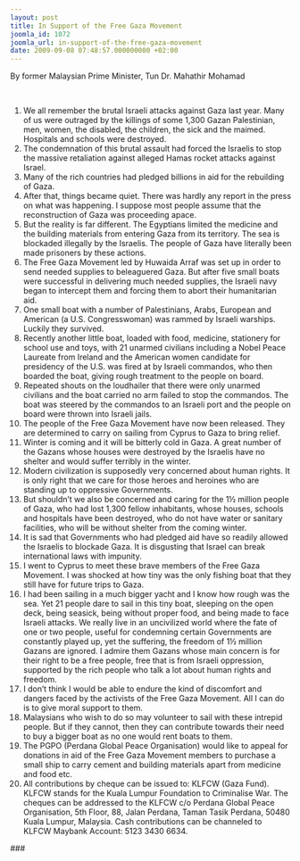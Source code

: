```yaml
---
layout: post
title: In Support of the Free Gaza Movement
joomla_id: 1072
joomla_url: in-support-of-the-free-gaza-movement
date: 2009-09-08 07:48:57.000000000 +02:00
---
```

<p>By former Malaysian Prime Minister, Tun Dr. Mahathir Mohamad</p>
<p> </p>
<ol />
<li>We all remember the brutal Israeli attacks against Gaza last year. Many of us were outraged by the killings of some 1,300 Gazan Palestinian, men, women, the disabled, the children, the sick and the maimed. Hospitals and schools were destroyed.</li>
<li>The condemnation of this brutal assault had forced the Israelis to stop the massive retaliation against alleged Hamas rocket attacks against Israel.</li>
<li>Many of the rich countries had pledged billions in aid for the rebuilding of Gaza.</li>
<li>After that, things became quiet. There was hardly any report in the press on what was happening. I suppose most people assume that the reconstruction of Gaza was proceeding apace.</li>
<li>But the reality is far different. The Egyptians limited the medicine and the building materials from entering Gaza from its territory. The sea is blockaded illegally by the Israelis. The people of Gaza have literally been made prisoners by these actions.</li>
<li>The Free Gaza Movement led by Huwaida Arraf was set up in order to send needed supplies to beleaguered Gaza. But after five small boats were successful in delivering much needed supplies, the Israeli navy began to intercept them and forcing them to abort their humanitarian aid.</li>
<li>One small boat with a number of Palestinians, Arabs, European and American (a U.S. Congresswoman) was rammed by Israeli warships. Luckily they survived.</li>
<li>Recently another little boat, loaded with food, medicine, stationery for school use and toys, with 21 unarmed civilians including a Nobel Peace Laureate from Ireland and the American women candidate for presidency of the U.S. was fired at by Israeli commandos, who then boarded the boat, giving rough treatment to the people on board.</li>
<li />Repeated shouts on the loudhailer that there were only unarmed civilians and the boat carried no arm failed to stop the commandos. The boat was steered by the commandos to an Israeli port and the people on board were thrown into Israeli jails.

</li>
<li>The people of the Free Gaza Movement have now been released. They are determined to carry on sailing from Cyprus to Gaza to bring relief.</li>
<li>Winter is coming and it will be bitterly cold in Gaza. A great number of the Gazans whose houses were destroyed by the Israelis have no shelter and would suffer terribly in the winter.</li>
<li>Modern civilization is supposedly very concerned about human rights. It is only right that we care for those heroes and heroines who are standing up to oppressive Governments.</li>
<li>But shouldn’t we also be concerned and caring for the 1½ million people of Gaza, who had lost 1,300 fellow inhabitants, whose houses, schools and hospitals have been destroyed, who do not have water or sanitary facilities, who will be without shelter from the coming winter.</li>
<li>It is sad that Governments who had pledged aid have so readily allowed the Israelis to blockade Gaza. It is disgusting that Israel can break international laws with impunity.</li>
<li>I went to Cyprus to meet these brave members of the Free Gaza Movement. I was shocked at how tiny was the only fishing boat that they still have for future trips to Gaza.</li>
<li>I had been sailing in a much bigger yacht and I know how rough was the sea. Yet 21 people dare to sail in this tiny boat, sleeping on the open deck, being seasick, being without proper food, and being made to face Israeli attacks. We really live in an uncivilized world where the fate of one or two people, useful for condemning certain Governments are constantly played up, yet the suffering, the freedom of 1½ million Gazans are ignored. I admire them Gazans whose main concern is for their right to be a free people, free that is from Israeli oppression, supported by the rich people who talk a lot about human rights and freedom.</li>
<li>I don’t think I would be able to endure the kind of discomfort and dangers faced by the activists of the Free Gaza Movement. All I can do is to give moral support to them.</li>
<li>Malaysians who wish to do so may volunteer to sail with these intrepid people. But if they cannot, then they can contribute towards their need to buy a bigger boat as no one would rent boats to them.</li>
<li>The PGPO (Perdana Global Peace Organisation) would like to appeal for donations in aid of the Free Gaza Movement members to purchase a small ship to carry cement and building materials apart from medicine and food etc.</li>
<li>All contributions by cheque can be issued to: KLFCW (Gaza Fund). KLFCW stands for the Kuala Lumpur Foundation to Criminalise War. The cheques can be addressed to the KLFCW c/o Perdana Global Peace Organisation, 5th Floor, 88, Jalan Perdana, Taman Tasik Perdana, 50480 Kuala Lumpur, Malaysia. Cash contributions can be channeled to KLFCW Maybank Account: 5123 3430 6634.</li>
</ol>
<p>###</p>
<p> </p>
<p> </p>
